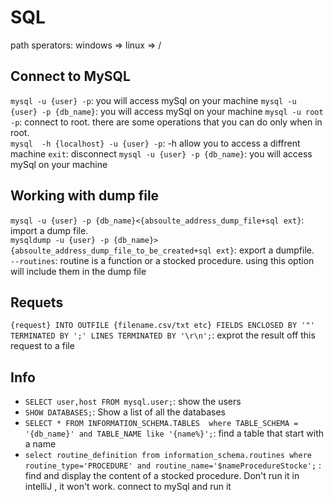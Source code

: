 # SQL
path sperators: windows => 
                linux => /
##  Connect to MySQL
`mysql -u {user} -p`: you will access mySql on your machine
`mysql -u {user} -p {db_name}`: you will access mySql on your machine
`mysql -u root -p`: connect to root. there are some operations that you can do only when in root.\
`mysql  -h {localhost} -u {user} -p`: -h allow you to access a diffrent machine
`exit`: disconnect
`mysql -u {user} -p {db_name}`: you will access mySql on your machine

## Working with dump file  
`mysql -u {user} -p {db_name}<{absoulte_address_dump_file+sql ext}`: import a dump file.\
`mysqldump -u {user} -p {db_name}>{absoulte_address_dump_file_to_be_created+sql ext}`: export a dumpfile.\
`--routines`: routine is a function or a stocked procedure. using this option will include them in the dump file

## Requets
`{request} INTO OUTFILE {filename.csv/txt etc} FIELDS ENCLOSED BY '"' TERMINATED BY ';' LINES TERMINATED BY '\r\n';`: exprot the result off this request to a file

## Info
+ `SELECT user,host FROM mysql.user;`: show the users
+ `SHOW DATABASES;`: Show a list of all the databases
+ `SELECT * FROM INFORMATION_SCHEMA.TABLES  where TABLE_SCHEMA = '{db_name}' and TABLE_NAME like '{name%}';`: find a table that start with a name
+ `select routine_definition from information_schema.routines where routine_type='PROCEDURE' and routine_name='$nameProcedureStocke';` : find and display the content of a stocked procedure. Don't run it in intelliJ , it won't work. connect to mySql and run it



